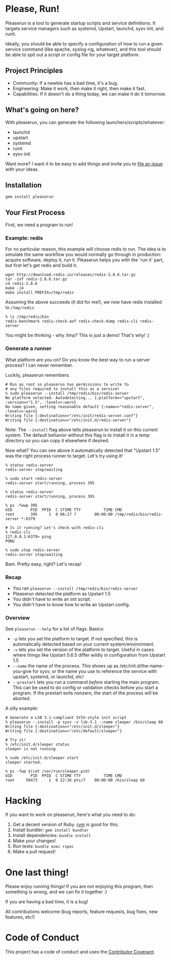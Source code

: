 # Please, Run!

Pleaserun is a tool to generate startup scripts and service definitions. It targets
service managers such as systemd, Upstart, launchd, sysv init, and runit.

Ideally, you should be able to specify a configuration of how to run a given
service command (like apache, syslog-ng, whatever), and this tool should
be able to spit out a script or config file for your target platform.

## Project Principles

* Community: If a newbie has a bad time, it's a bug.
* Engineering: Make it work, then make it right, then make it fast.
* Capabilities: If it doesn't do a thing today, we can make it do it tomorrow.

## What's going on here?

With pleaserun, you can generate the following launchers/scripts/whatever:

* launchd
* upstart
* systemd
* runit
* sysv init

Want more? I want it to be easy to add things and invite you to [file an issue](../../issues/) with your ideas.

## Installation

    gem install pleaserun

## Your First Process

First, we need a program to run!

### Example: redis

For no particular reason, this example will choose redis to run. The idea is to
simulate the same workflow you would normally go through in production: acquire
software, deploy it, run it. Pleaserun helps you with the 'run it' part, but
first let's get redis and build it.

    wget http://download.redis.io/releases/redis-2.8.6.tar.gz
    tar -zxf redis-2.8.6.tar.gz
    cd redis-2.8.6
    make -j4
    make install PREFIX=/tmp/redis

Assuming the above succeeds (it did for me!), we now have redis installed to `/tmp/redis`:

    % ls /tmp/redis/bin
    redis-benchmark redis-check-aof redis-check-dump redis-cli redis-server

You might be thinking - why /tmp? This is just a demo! That's why! :)

### Generate a runner

What platform are you on? Do you know the best way to run a server process? I
can never remember.

Luckily, pleaserun remembers.

    # Run as root so pleaserun has permissions to write to
    # any files required to install this as a service!
    % sudo pleaserun --install /tmp/redis/bin/redis-server
    No platform selected. Autodetecting... {:platform=>"upstart", :version=>"1.5", :level=>:warn}
    No name given, setting reasonable default {:name=>"redis-server", :level=>:warn}
    Writing file {:destination=>"/etc/init/redis-server.conf"}
    Writing file {:destination=>"/etc/init.d/redis-server"}

Note: The `--install` flag above tells pleaserun to install it on this current system. The
default behavior without this flag is to install it in a temp directory so you can copy
it elsewhere if desired.

Now what? You can see above it automatically detected that "Upstart 1.5" was
the right process runner to target. Let's try using it!

    % status redis-server
    redis-server stop/waiting

    % sudo start redis-server
    redis-server start/running, process 395

    % status redis-server
    redis-server start/running, process 395

    % ps -fwwp 395
    UID        PID  PPID  C STIME TTY          TIME CMD
    root       395     1  0 06:27 ?        00:00:00 /tmp/redis/bin/redis-server *:6379

    # Is it running? Let's check with redis-cli
    % redis-cli
    127.0.0.1:6379> ping
    PONG

    % sudo stop redis-server
    redis-server stop/waiting

Bam. Pretty easy, right? Let's recap!

### Recap

* You ran `pleaserun --install /tmp/redis/bin/redis-server`
* Pleaserun detected the platform as Upstart 1.5
* You didn't have to write an init script.
* You didn't have to know how to write an Upstart config.

### Overview

See `pleaserun --help` for a list of flags. Basics:

* `-p` lets you set the platform to target. If not specified, this is
  automatically detected based on your current system/environment.
* `-v` lets you set the version of the platform to target. Useful in cases
  where things like Upstart 0.6.5 differ wildly in configuration from Upstart
  1.5
* `--name` the name of the process. This shows up as
  /etc/init.d/the-name-you-give for sysv, or the name you use to reference the
  service with upstart, systemd, or launchd, etc!
* `--prestart` lets you run a command *before* starting the main program. This
  can be used to do config or validation checks before you start a program. If
  the prestart exits nonzero, the start of the process will be aborted.

A silly example:

    # Generate a LSB 3.1-compliant SYSV-style init script
    % pleaserun --install -p sysv -v lsb-3.1 --name sleeper /bin/sleep 60
    Writing file {:destination=>"/etc/init.d/sleeper"}
    Writing file {:destination=>"/etc/default/sleeper"}

    # Try it!
    % /etc/init.d/sleeper status          
    sleeper is not running

    % sudo /etc/init.d/sleeper start
    sleeper started.

    % ps -fwp $(cat /var/run/sleeper.pid)
    UID        PID  PPID  C STIME TTY          TIME CMD
    root     50473     1  0 22:36 pts/7    00:00:00 /bin/sleep 60

# Hacking

If you want to work on pleaserun, here's what you need to do:

1. Get a decent version of Ruby.  [rvm](https://rvm.io/) is good for this.
2. Install bundler: `gem install bundler`
3. Install dependencies: `bundle install`
4. Make your changes!
5. Run tests: `bundle exec rspec`
6. Make a pull request!

# One last thing!

Please enjoy running things! If you are not enjoying this program, then something is wrong, and we can fix it together :)

If you are having a bad time, it is a bug!

All contributions welcome (bug reports, feature requests, bug fixes, new features, etc!)

# Code of Conduct

This project has a code of conduct and uses the [Contributor Covenant](CODE_OF_CONDUCT.md).
